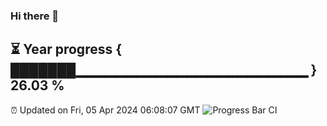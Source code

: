 ### Hi there 👋
⏳ Year progress { ███████▁▁▁▁▁▁▁▁▁▁▁▁▁▁▁▁▁▁▁▁▁▁▁ } 26.03 %
---
⏰ Updated on Fri, 05 Apr 2024 06:08:07 GMT
![Progress Bar CI](https://github.com/Moyi321/Moyi321/workflows/Progress%20Bar%20CI/badge.svg)
